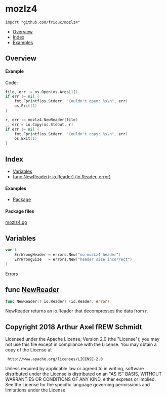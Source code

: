 

# mozlz4
`import "github.com/frioux/mozlz4"`

* [Overview](#pkg-overview)
* [Index](#pkg-index)
* [Examples](#pkg-examples)

## <a name="pkg-overview">Overview</a>


#### <a name="example_">Example</a>

Code:
``` go
file, err := os.Open(os.Args[1])
if err != nil {
    fmt.Fprintf(os.Stderr, "Couldn't open: %s\n", err)
    os.Exit(1)
}

r, err := mozlz4.NewReader(file)
_, err = io.Copy(os.Stdout, r)
if err != nil {
    fmt.Fprintf(os.Stderr, "Couldn't copy: %s\n", err)
    os.Exit(1)
}
```


## <a name="pkg-index">Index</a>
* [Variables](#pkg-variables)
* [func NewReader(r io.Reader) (io.Reader, error)](#NewReader)

#### <a name="pkg-examples">Examples</a>
* [Package](#example_)

#### <a name="pkg-files">Package files</a>
[mozlz4.go](https://github.com/frioux/mozlz4/tree/master/mozlz4.go) 



## <a name="pkg-variables">Variables</a>
``` go
var (
    ErrWrongHeader = errors.New("no mozLz4 header")
    ErrWrongSize   = errors.New("header size incorrect")
)
```
Errors



## <a name="NewReader">func</a> [NewReader](https://github.com/frioux/mozlz4/tree/master/mozlz4.go?s=622:668#L29)
``` go
func NewReader(r io.Reader) (io.Reader, error)
```
NewReader returns an io.Reader that decompresses the data from r.









## Copyright 2018 Arthur Axel fREW Schmidt

Licensed under the Apache License, Version 2.0 (the "License");
you may not use this file except in compliance with the License.
You may obtain a copy of the License at

     http://www.apache.org/licenses/LICENSE-2.0

Unless required by applicable law or agreed to in writing, software
distributed under the License is distributed on an "AS IS" BASIS,
WITHOUT WARRANTIES OR CONDITIONS OF ANY KIND, either express or implied.
See the License for the specific language governing permissions and
limitations under the License.
